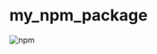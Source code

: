 # my_npm_package

![npm]("https://imgs.search.brave.com/VzFT976RsjqxZlYMBe6s8QVYoPF3dxkHmctgCB3vlII/rs:fit:860:0:0/g:ce/aHR0cHM6Ly93d3cu/bWVuZC5pby93cC1j/b250ZW50L21lZGlh/LzIwMjEvMDIvbnBt/LWluQS5qcGc")
